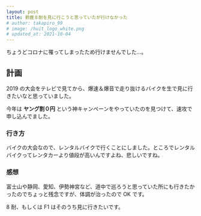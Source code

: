 ```yaml
---
layout: post
title: 鈴鹿８耐を見に行こうと思っていたが行けなかった
# author: takapiro_99
# image: /huit_logo_white.png
# updated_at: 2021-10-04
---
```


ちょうどコロナに罹ってしまったため行けませんでした…。

## 計画

2019 の大会をテレビで見てから、爆速＆爆音で走り抜けるバイクを生で見に行きたいなと思っていました。

今年は **ヤング割０円** という神キャンペーンをやっていたのを見つけて、速攻で申し込んでました。

### 行き方

バイクの大会なので、レンタルバイクで行くことにしました。ところでレンタルバイクってレンタカーより値段が高いんですよね、悲しいですね。

### 感想

富士山や静岡、愛知、伊勢神宮など、道中で巡ろうと思っていた所にも行きたかったのでちょっと残念ですが、体調が治ったので OK です。

8 耐、もしくは F1 はそのうち見に行きたいです。
